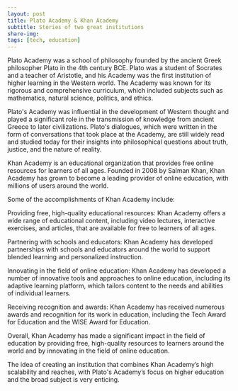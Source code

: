 ```yaml
---
layout: post
title: Plato Academy & Khan Academy
subtitle: Stories of two great institutions
share-img:
tags: [tech, education]
---
```


Plato Academy was a school of philosophy founded by the ancient Greek philosopher Plato in the 4th century BCE. Plato was a student of Socrates and a teacher of Aristotle, and his Academy was the first institution of higher learning in the Western world. The Academy was known for its rigorous and comprehensive curriculum, which included subjects such as mathematics, natural science, politics, and ethics.

Plato's Academy was influential in the development of Western thought and played a significant role in the transmission of knowledge from ancient Greece to later civilizations. Plato's dialogues, which were written in the form of conversations that took place at the Academy, are still widely read and studied today for their insights into philosophical questions about truth, justice, and the nature of reality.

Khan Academy is an educational organization that provides free online resources for learners of all ages. Founded in 2008 by Salman Khan, Khan Academy has grown to become a leading provider of online education, with millions of users around the world.

Some of the accomplishments of Khan Academy include:

Providing free, high-quality educational resources: Khan Academy offers a wide range of educational content, including video lectures, interactive exercises, and articles, that are available for free to learners of all ages.

Partnering with schools and educators: Khan Academy has developed partnerships with schools and educators around the world to support blended learning and personalized instruction.

Innovating in the field of online education: Khan Academy has developed a number of innovative tools and approaches to online education, including its adaptive learning platform, which tailors content to the needs and abilities of individual learners.

Receiving recognition and awards: Khan Academy has received numerous awards and recognition for its work in education, including the Tech Award for Education and the WISE Award for Education.

Overall, Khan Academy has made a significant impact in the field of education by providing free, high-quality resources to learners around the world and by innovating in the field of online education.

The idea of creating an institution that combines Khan Academy’s high scalability and reaches, with Plato's Academy’s focus on higher education and the broad subject is very enticing.